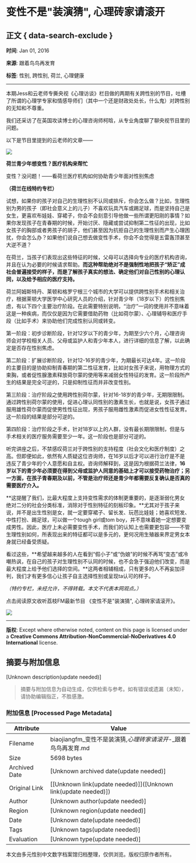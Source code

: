# 变性不是"装演猜", 心理砖家请滚开

## 正文 { data-search-exclude }


**时间**: Jan 01, 2016

**来源**: 跟着鸟鸟再发育

**标签**: 性别, 跨性别, 荷兰, 心理健康

---

本期Jess和云老师专撕央视《心理访谈》栏目做的两期有关跨性别的节目，吐槽了所谓的心理学专家和情感导师们（其中一个还是财政处处长，什么鬼）对跨性别的无知和不尊重。

我们还采访了在英国攻读博士的心理咨询师柯晗，从专业角度聊了聊央视节目里的问题。

以下是节目里提到的云老师的文章——

![](https://i.typlog.com/biaojiangfm/z_6a3c5034fd1961c7b9850f8238368ddf.jpg)

**荷兰青少年想变性？医疗机构来帮忙**

变性？没问题！——看荷兰医疗机构如何协助青少年面对性别焦虑

**（荷兰在线特约专栏）**

试想，如果你的孩子对自己的生理性别不认同或排斥，你会怎么做？比如，生理性别为男的孩子（即社会意义上的儿子）不喜欢玩具汽车或踢足球，而是坚持自己是女生，更喜欢布娃娃、穿裙子，你会不会刻意引导他做一些所谓更阳刚的事情？如果你发现孩子在青春期的时候，开始讨厌、隐藏或尝试抑制第二性征的出现，比如女孩子的胸部或者男孩子的胡子，他们甚至因为抗拒自己的生理性别而产生心理困扰，你会怎么办？如果他们说自己想去做变性手术，你会不会觉得是五雷轰顶甚至大逆不道？

在荷兰，当孩子们表现出这些特征的时候，父母可以选择向专业的医疗机构咨询，并且在认为必要的时候请求帮助。**而这种帮助绝对不是强制性地把孩子“矫正”成社会普遍接受的样子，而是了解孩子真实的想法、确定他们对自己性别的心理认同，以及给予相应的医疗支持。**

荷兰阿姆斯特丹、莱顿和格罗宁根三个城市的大学可以提供跨性别手术和相关治疗，根据莱顿大学医学中心研究人员的介绍，针对青少年（18岁以下）的性别焦虑，有以下四个主要治疗阶段。在此需要特别说明，“治疗”一词的使用并不意味着这是一种疾病，而仅仅是因为它需要借助药物（比如荷尔蒙）、心理辅导和医疗手段（比如手术）来协助他们完成性别认同或转变。

第一阶段：初步诊断阶段，针对12岁以下的青少年，为期至少六个月，心理咨询师会对学校相关人员、父母或监护人和青少年本人，进行详细的信息了解，以此确定是否存在性别焦虑。

第二阶段：扩展诊断阶段，针对12-16岁的青少年，为期最长可达4年。这一阶段的主要目的是协助抑制青春期的第二性征发育，比如对女孩子来说，用物理方式的束胸，或者促性腺激素释放荷尔蒙的使用等来减弱女性特征的发育。这一阶段所产生的结果是完全可逆的，只是抑制性征而并非改变性别。

第三阶段：治疗阶段之使用跨性别荷尔蒙，针对16-18岁的青少年，无期限限制。通过跨性别荷尔蒙的使用，促进心理认同性别的激素生长，也就是说，女孩子通过服用雄性荷尔蒙而促使男性性征出现，男孩子服用雌性激素而促进女性性征发育。这一阶段的结果是部分可逆的。

第四阶段：治疗阶段之手术，针对18岁以上的人群，没有最长期限限制，但是与手术相关的医疗服务需要至少一年。这一阶段也是部分可逆的。

听完讲座之后，不禁感叹荷兰对于跨性别的支持程度（社会文化和医疗制度）之高。但即便如此，依然有人质疑这位咨询师，在16岁以后才可以进行治疗是不是违反了青少年的个人意愿和自主权。咨询师解释到，这是因为根据荷兰法律，**16岁以下的青少年必须要在得到父母或监护人同意的基础上才可以接受药物治疗；另一方面，在孩子青春期及以前，不管是治疗师还是青少年都需要反复确认是否真的需要医疗介入。**

**这提醒了我们，比最大程度上支持变性需求的体制更重要的，是逐渐弱化男女绝对二分的社会分类标准，消除对于性别特征的刻板印象。**尤其对于孩子来说，并不是出生性别是女，就一定要穿裙子、留长发、玩芭比娃娃；她喜欢短发、中性打扮、踢足球，可以做一个tough girl或tom boy，并不意味着她一定想要变成男性。因此，医疗上未必需要变性手术，而我们的认知上也需要更包容——不管生理性别如何，所表现出来的特征都可以是多元的，更何况用生殖器来界定男女本身就已经备受质疑。

看过这些，**希望越来越多的人在看到“假小子”或“伪娘”的时候不再骂“变态”或冷嘲热讽，在自己的孩子对生理性别不认同的时候，也不会急于强迫他们改变，而是最大程度上给予他们选择的空间。**这两者相辅相成，只有更多的人不再妄加评判，我们才有更多信心让孩子自主选择性别或呈现ta认可的样子。

_（特约专栏，未经允许，不得转载。本文不代表本网观点。）_

点击阅读原文收听荔枝FM最新节目 《变性不是"装演猜", 心理砖家请滚开》。

![](https://i.typlog.com/biaojiangfm/z_783160792a48f80008f0a3b112527705.jpg)

---

**版权**: Except where otherwise noted, content on this page is licensed under a **Creative Commons Attribution-NonCommercial-NoDerivatives 4.0 International** license.
<!-- tcd_original_link https://biaojiangfm.typlog.io/2016/20160101 -->


## 摘要与附加信息

<!-- tcd_abstract -->
[Unknown description(update needed)]
<!-- tcd_abstract_end -->

> 摘要与附加信息为自动生成，仅供检索与参考。如有错误或遗漏（未知），请协助编辑指正，不胜感激。

### 附加信息 [Processed Page Metadata]

| Attribute       | Value                                  |
|-----------------|----------------------------------------|
| Filename        | biaojiangfm_变性不是装演猜,_心理砖家请滚开_-_跟着鸟鸟再发育.md                             |
| Size            | 5698 bytes                           |
| Archived Date   | [Unknown archived date(update needed)]                             |
| Original Link   | [[Unknown link(update needed)]]([Unknown link(update needed)])                       |
| Author          | [Unknown author(update needed)]                               |
| Region          | [Unknown region(update needed)]                               |
| Date            | [Unknown date(update needed)]                                 |
| Tags            | [Unknown tags(update needed)]                                 |
| Evaluation            | [Unknown type(update needed)]                                 |
<!-- tcd_table_end -->

本文由多元性别中文数字档案馆归档整理，仅供浏览。版权归原作者所有。
